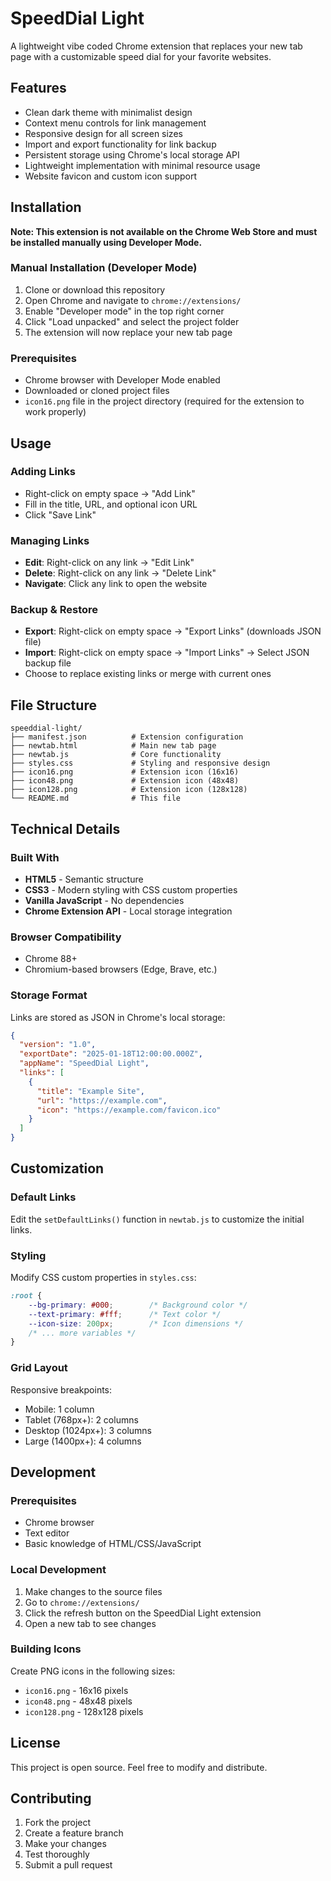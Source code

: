# SpeedDial Light

A lightweight vibe coded Chrome extension that replaces your new tab page with a customizable speed dial for your favorite websites. 

## Features

- Clean dark theme with minimalist design
- Context menu controls for link management
- Responsive design for all screen sizes
- Import and export functionality for link backup
- Persistent storage using Chrome's local storage API
- Lightweight implementation with minimal resource usage
- Website favicon and custom icon support

## Installation

**Note: This extension is not available on the Chrome Web Store and must be installed manually using Developer Mode.**

### Manual Installation (Developer Mode)
1. Clone or download this repository
2. Open Chrome and navigate to `chrome://extensions/`
3. Enable "Developer mode" in the top right corner
4. Click "Load unpacked" and select the project folder
5. The extension will now replace your new tab page

### Prerequisites
- Chrome browser with Developer Mode enabled
- Downloaded or cloned project files
- `icon16.png` file in the project directory (required for the extension to work properly)

## Usage

### Adding Links
- Right-click on empty space → "Add Link"
- Fill in the title, URL, and optional icon URL
- Click "Save Link"

### Managing Links
- **Edit**: Right-click on any link → "Edit Link"
- **Delete**: Right-click on any link → "Delete Link"
- **Navigate**: Click any link to open the website

### Backup & Restore
- **Export**: Right-click on empty space → "Export Links" (downloads JSON file)
- **Import**: Right-click on empty space → "Import Links" → Select JSON backup file
- Choose to replace existing links or merge with current ones

## File Structure

```
speeddial-light/
├── manifest.json          # Extension configuration
├── newtab.html            # Main new tab page
├── newtab.js              # Core functionality
├── styles.css             # Styling and responsive design
├── icon16.png             # Extension icon (16x16)
├── icon48.png             # Extension icon (48x48)
├── icon128.png            # Extension icon (128x128)
└── README.md              # This file
```

## Technical Details

### Built With
- **HTML5** - Semantic structure
- **CSS3** - Modern styling with CSS custom properties
- **Vanilla JavaScript** - No dependencies
- **Chrome Extension API** - Local storage integration

### Browser Compatibility
- Chrome 88+
- Chromium-based browsers (Edge, Brave, etc.)

### Storage Format
Links are stored as JSON in Chrome's local storage:
```json
{
  "version": "1.0",
  "exportDate": "2025-01-18T12:00:00.000Z",
  "appName": "SpeedDial Light",
  "links": [
    {
      "title": "Example Site",
      "url": "https://example.com",
      "icon": "https://example.com/favicon.ico"
    }
  ]
}
```

## Customization

### Default Links
Edit the `setDefaultLinks()` function in `newtab.js` to customize the initial links.

### Styling
Modify CSS custom properties in `styles.css`:
```css
:root {
    --bg-primary: #000;        /* Background color */
    --text-primary: #fff;      /* Text color */
    --icon-size: 200px;        /* Icon dimensions */
    /* ... more variables */
}
```

### Grid Layout
Responsive breakpoints:
- Mobile: 1 column
- Tablet (768px+): 2 columns  
- Desktop (1024px+): 3 columns
- Large (1400px+): 4 columns

## Development

### Prerequisites
- Chrome browser
- Text editor
- Basic knowledge of HTML/CSS/JavaScript

### Local Development
1. Make changes to the source files
2. Go to `chrome://extensions/`
3. Click the refresh button on the SpeedDial Light extension
4. Open a new tab to see changes

### Building Icons
Create PNG icons in the following sizes:
- `icon16.png` - 16x16 pixels
- `icon48.png` - 48x48 pixels  
- `icon128.png` - 128x128 pixels

## License

This project is open source. Feel free to modify and distribute.

## Contributing

1. Fork the project
2. Create a feature branch
3. Make your changes
4. Test thoroughly
5. Submit a pull request
